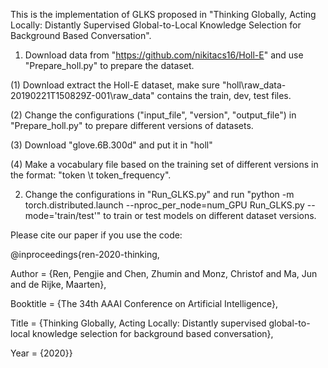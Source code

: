 This is the implementation of GLKS proposed in "Thinking Globally, Acting Locally: Distantly Supervised Global-to-Local
Knowledge Selection for Background Based Conversation".

1. Download data from "https://github.com/nikitacs16/Holl-E" and use "Prepare_holl.py" to prepare the dataset.

(1) Download extract the Holl-E dataset, make sure "holl\raw_data-20190221T150829Z-001\raw_data\" contains the train, dev, test files.

(2) Change the configurations ("input_file", "version", "output_file") in "Prepare_holl.py" to prepare different versions of datasets.

(3) Download "glove.6B.300d" and put it in "holl\"

(4) Make a vocabulary file based on the training set of different versions in the format: "token \t token_frequency".

2. Change the configurations in "Run_GLKS.py" and run "python -m torch.distributed.launch --nproc_per_node=num_GPU Run_GLKS.py --mode='train/test'" to train or test models on different dataset versions.

Please cite our paper if you use the code:

@inproceedings{ren-2020-thinking,

Author = {Ren, Pengjie and Chen, Zhumin and Monz, Christof and Ma, Jun and de Rijke, Maarten},

Booktitle = {The 34th AAAI Conference on Artificial Intelligence},

Title = {Thinking Globally, Acting Locally: Distantly supervised global-to-local knowledge selection for background based conversation},

Year = {2020}}


